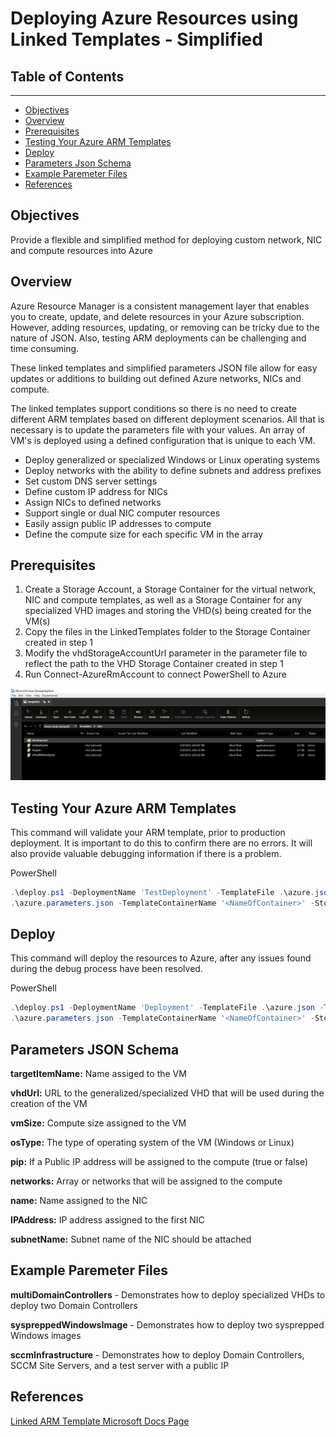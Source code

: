 # Deploying Azure Resources using Linked Templates - Simplified

## __Table of Contents__

---

  - [Objectives](#objectives)
  - [Overview](#overview)
  - [Prerequisites](#prerequisites)
  - [Testing Your Azure ARM Templates](#testing-your-azure-arm-templates)
  - [Deploy](#deploy)
  - [Parameters Json Schema](#parameters-json-schema)
  - [Example Paremeter Files](#example-paremeter-files)
  - [References](#references)

## __Objectives__

Provide a flexible and simplified method for deploying custom network, NIC and compute resources into Azure

## __Overview__

Azure Resource Manager is a consistent management layer that enables you to create, update, and delete resources in your Azure subscription.  However, adding resources, updating, or removing can be tricky due to the nature of JSON.  Also, testing ARM deployments can be challenging and time consuming.

These linked templates and simplified parameters JSON file allow for easy updates or additions to building out defined Azure networks, NICs and compute.

The linked templates support conditions so there is no need to create different ARM templates based on different deployment scenarios.  All that is necessary is to update the parameters file with your values.  An array of VM's is deployed using a defined configuration that is unique to each VM.

- Deploy generalized or specialized Windows or Linux operating systems
- Deploy networks with the ability to define subnets and address prefixes
- Set custom DNS server settings
- Define custom IP address for NICs
- Assign NICs to defined networks
- Support single or dual NIC computer resources
- Easily assign public IP addresses to compute
- Define the compute size for each specific VM in the array

## __Prerequisites__

1. Create a Storage Account, a Storage Container for the virtual network, NIC and compute templates, as well as a Storage Container for any specialized VHD images and storing the VHD(s) being created for the VM(s)
2. Copy the files in the LinkedTemplates folder to the Storage Container created in step 1
3. Modify the vhdStorageAccountUrl parameter in the parameter file to reflect the path to the VHD Storage Container created in step 1
4. Run Connect-AzureRmAccount to connect PowerShell to Azure

![StorageContainer](images/linkedtemplates.PNG)

## __Testing Your Azure ARM Templates__

This command will validate your ARM template, prior to production deployment.  It is important to do this to confirm there are no errors.  It will also provide valuable debugging information if there is a problem.

PowerShell

```PowerShell
.\deploy.ps1 -DeploymentName 'TestDeployment' -TemplateFile .\azure.json -TemplateParameterFile `
.\azure.parameters.json -TemplateContainerName '<NameOfContainer>' -StorageAccountName '<NameOfStorageAccount>' -LinkedTemplatePath '<URLToContainer>' -Debug
```

## __Deploy__

This command will deploy the resources to Azure, after any issues found during the debug process have been resolved.

PowerShell

```PowerShell
.\deploy.ps1 -DeploymentName 'Deployment' -TemplateFile .\azure.json -TemplateParameterFile `
.\azure.parameters.json -TemplateContainerName '<NameOfContainer>' -StorageAccountName '<NameOfStorageAccount>' -LinkedTemplatePath '<URLToContainer>'
```

## __Parameters JSON Schema__

**targetItemName:** Name assiged to the VM

**vhdUrl:** URL to the generalized/specialized VHD that will be used during the creation of the VM

**vmSize:** Compute size assigned to the VM

**osType:** The type of operating system of the VM (Windows or Linux)

**pip:** If a Public IP address will be assigned to the compute (true or false)

**networks:** Array or networks that will be assigned to the compute

**name:** Name assigned to the NIC

**IPAddress:** IP address assigned to the first NIC

**subnetName:** Subnet name of the NIC should be attached

## __Example Paremeter Files__

**multiDomainControllers** - Demonstrates how to deploy specialized VHDs to deploy two Domain Controllers

**syspreppedWindowsImage** - Demonstrates how to deploy two sysprepped Windows images

**sccmInfrastructure** - Demonstrates how to deploy Domain Controllers, SCCM Site Servers, and a test server with a public IP

## __References__

[Linked ARM Template Microsoft Docs Page](https://docs.microsoft.com/en-us/azure/azure-resource-manager/resource-group-linked-templates)
